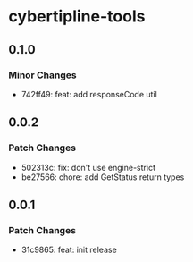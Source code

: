 # cybertipline-tools

## 0.1.0

### Minor Changes

- 742ff49: feat: add responseCode util

## 0.0.2

### Patch Changes

- 502313c: fix: don't use engine-strict
- be27566: chore: add GetStatus return types

## 0.0.1

### Patch Changes

- 31c9865: feat: init release
